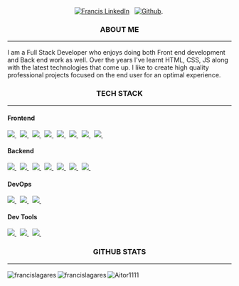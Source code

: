 <p align="center">
<a href="https://linkedin.com/in/francislagares"><img align="center" src="https://img.shields.io/badge/linkedin-0077B5.svg?&style=for-the-badge&logo=linkedin&logoColor=white" alt="Francis LinkedIn" /></a>&nbsp;&nbsp;
<a href="https://github.com/francislagares">
  <img align="center" src="https://img.shields.io/badge/github-181717.svg?&style=for-the-badge&logo=github" alt="Github" />
</a>&nbsp;
</p>

<p align=center>
  <h3 align="center">ABOUT ME<hr/></h3>
  <p>
    I am a Full Stack Developer who enjoys doing both Front end
    development and Back end work as well. Over the years I've
    learnt HTML, CSS, JS along with the latest technologies that
    come up. I like to create high quality professional projects
    focused on the end user for an optimal experience.
  </p>
</p>

<h3 align="center">TECH STACK<hr/></h3>

<h4>Frontend</h4>
<p>
  <a href='https://developer.mozilla.org/en-US/docs/Web/Guide/HTML/HTML5'>
    <img src="https://img.shields.io/badge/html5-e34f26.svg?&style=for-the-badge&logo=html5&logoColor=white" />
  </a>
  &nbsp;
  <a href='https://developer.mozilla.org/en-US/docs/Web/CSS'>
    <img src="https://img.shields.io/badge/css3-1572B6.svg?&style=for-the-badge&logo=css3&logoColor=white" />
  </a>
  &nbsp;
  <a href='https://sass-lang.com/'>
    <img src="https://img.shields.io/badge/sass-cc6699.svg?&style=for-the-badge&logo=sass&logoColor=white" />
  </a>
  &nbsp;
  <a href='https://getbootstrap.com/'>
    <img src='https://img.shields.io/badge/bootstrap-563D7C?logo=bootstrap&style=for-the-badge' />
  </a>
  &nbsp;
  <a href='https://tailwindcss.com/'>
    <img src='https://img.shields.io/badge/tailwind css-38B2AC?logo=tailwind-css&logoColor=white&style=for-the-badge' />
  </a>
  &nbsp;
  <a href='https://material-ui.com/'>
    <img src='https://img.shields.io/badge/material ui-0081CB?logo=material-ui&style=for-the-badge' />
  </a>
  &nbsp;
  <a href='https://developer.mozilla.org/en-US/docs/Web/JavaScript/Guide'>
    <img src="https://img.shields.io/badge/javascript-F7DF1E.svg?&style=for-the-badge&logo=javascript&logoColor=black" />
  </a>
  &nbsp;
  <a href='https://www.typescriptlang.org/'>
    <img src="https://img.shields.io/badge/typescript-007ACC.svg?&style=for-the-badge&logo=typescript&logoColor=white" />
  </a>
  &nbsp;
</p>

<h4>Backend</h4>
<p>
  <a href='https://nodejs.org/en/about/'>
    <img src="https://img.shields.io/badge/node.js-339933?logo=node.js&logoWidth=30&labelColor=black&style=for-the-badge" />
  </a>
  &nbsp;
  <a href='https://www.mongodb.com/'>
    <img src='https://img.shields.io/badge/mongo db-47A248?logo=mongodb&logoColor=white&style=for-the-badge' />
  </a>
  &nbsp;
  <a href='https://nextjs.org/'>
    <img src="https://img.shields.io/badge/next.js-ffffff?style=for-the-badge&logo=next.js&logoColor=000" />
  </a>
    &nbsp;
  <a href='https://www.react.org/'>
		<img src='https://img.shields.io/badge/react-61DAFB?logoWidth=30&labelColor=black&style=for-the-badge&logo=react' />
	</a>
  &nbsp;
  <a href='https://redux.js.org/'>
		<img src='https://img.shields.io/badge/redux-764ABC?logoWidth=30&labelColor=black&style=for-the-badge&logo=redux' />
	</a>
  &nbsp;
  <a href='https://www.apollographql.com/docs/apollo-server/'>
    <img src="https://img.shields.io/badge/apollo server-311C87.svg?&style=for-the-badge&logo=apollo-graphql&logoColor=white" />
  </a>
  &nbsp;
  <a href='https://graphql.org/'>
    <img src='https://img.shields.io/badge/graphql-E10098?logo=graphql&style=for-the-badge' />
  </a>
  &nbsp;  
</p>

<h4>DevOps</h4>
<p>
  <a href='https://www.docker.com/'>
    <img src='https://img.shields.io/badge/docker-2496ED?logo=docker&style=for-the-badge&logoColor=white' />
  </a>
  &nbsp; 
  <a href='https://kubernetes.io/'>
    <img src='https://img.shields.io/badge/kubernetes-326CE5?logo=kubernetes&style=for-the-badge&logoColor=white' />
  </a>
  &nbsp; 
  <a href='https://cloud.google.com/'>
    <img src='https://img.shields.io/badge/google cloud-4285F4?logo=google-cloud&style=for-the-badge&logoColor=white' />
  </a>
  &nbsp; 
</p>

<h4>Dev Tools</h4>
<p>
  <a href='https://git-scm.com/'>
    <img src='https://img.shields.io/badge/git-F05032?logo=git&style=for-the-badge&logoColor=white' />
  </a>
  &nbsp; 
  <a href='https://webpack.js.org/'>
    <img src='https://img.shields.io/badge/webpack-8DD6F9?logo=webpack&style=for-the-badge&logoColor=black' />
  </a>
  &nbsp; 
  <a href='https://jestjs.io/'>
    <img src='https://img.shields.io/badge/jest-C21325?logo=jest&style=for-the-badge&logoColor=white' />
  </a>
  &nbsp; 
</p>

<h3 align="center">GITHUB STATS<hr/></h3>
<a>
<img align="left" src="https://github-readme-stats.vercel.app/api/top-langs/?username=francislagares&theme=dark&hide=html,dockerfile" alt="francislagares" />
</a>
<a>
<img align="left" src="https://github-readme-stats.vercel.app/api?username=francislagares&theme=dark&show_icons=true&line_height=27&" alt="francislagares" />
</a>

<p align="left"><img src="https://komarev.com/ghpvc/?username=francislagares&style=flat-square" alt="Aitor1111" /></p>

